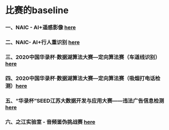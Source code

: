 # 比赛的baseline

### 一、NAIC - AI+遥感影像 [here](https://github.com/jinfanhahaha/competition-baseline/tree/c1/naic-mmseg)

### 二、NAIC- AI+行人重识别 [here](https://github.com/jinfanhahaha/competition-baseline/tree/c2)

### 三、2020中国华录杯·数据湖算法大赛—定向算法赛（车道线识别）[here](https://github.com/jinfanhahaha/competition-baseline/tree/c3)

### 四、2020中国华录杯·数据湖算法大赛—定向算法赛（吸烟打电话检测）[here](https://github.com/jinfanhahaha/competition-baseline/tree/c4)

### 五、“华录杯”SEED江苏大数据开发与应用大赛——违法广告信息检测 [here](https://github.com/jinfanhahaha/competition-baseline/tree/c5)

### 六、之江实验室 - 音频鉴伪挑战赛 [here](https://github.com/jinfanhahaha/competition-baseline/tree/c6)
